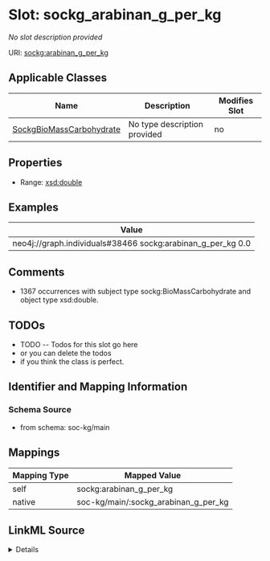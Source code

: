 

# Slot: sockg_arabinan_g_per_kg


_No slot description provided_





URI: [sockg:arabinan_g_per_kg](http://www.semanticweb.org/sockg/ontologies/2024/0/soil-carbon-ontology/arabinan_g_per_kg)



<!-- no inheritance hierarchy -->





## Applicable Classes

| Name | Description | Modifies Slot |
| --- | --- | --- |
| [SockgBioMassCarbohydrate](../classes/SockgBioMassCarbohydrate.md) | No type description provided |  no  |







## Properties

* Range: [xsd:double](http://www.w3.org/2001/XMLSchema#double)






## Examples

| Value |
| --- |
| neo4j://graph.individuals#38466 sockg:arabinan_g_per_kg 0.0 |

## Comments

* 1367 occurrences with subject type sockg:BioMassCarbohydrate and object type xsd:double.

## TODOs

* TODO -- Todos for this slot go here
* or you can delete the todos
* if you think the class is perfect.

## Identifier and Mapping Information







### Schema Source


* from schema: soc-kg/main




## Mappings

| Mapping Type | Mapped Value |
| ---  | ---  |
| self | sockg:arabinan_g_per_kg |
| native | soc-kg/main/:sockg_arabinan_g_per_kg |




## LinkML Source

<details>
```yaml
name: sockg_arabinan_g_per_kg
description: No slot description provided
todos:
- TODO -- Todos for this slot go here
- or you can delete the todos
- if you think the class is perfect.
comments:
- 1367 occurrences with subject type sockg:BioMassCarbohydrate and object type xsd:double.
examples:
- value: neo4j://graph.individuals#38466 sockg:arabinan_g_per_kg 0.0
from_schema: soc-kg/main
rank: 1000
slot_uri: sockg:arabinan_g_per_kg
alias: sockg_arabinan_g_per_kg
domain_of:
- sockg_BioMassCarbohydrate
range: double

```
</details>